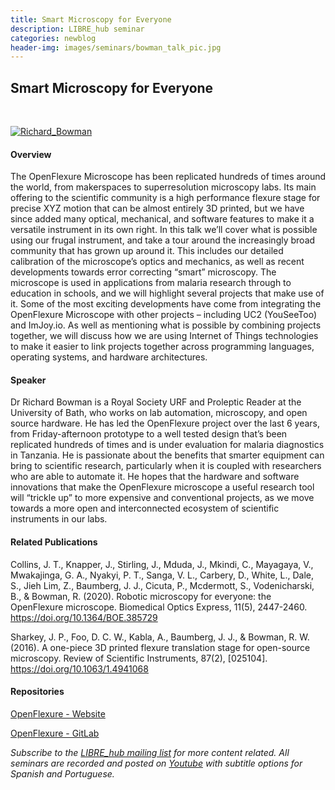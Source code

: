 ```yaml
---
title: Smart Microscopy for Everyone
description: LIBRE_hub seminar
categories: newblog
header-img: images/seminars/bowman_talk_pic.jpg
---
```


## Smart Microscopy for Everyone

<br>

[![Richard_Bowman](http://img.youtube.com/vi/w8SHepYeZ44/0.jpg)](https://youtu.be/w8SHepYeZ44) 

#### Overview
The OpenFlexure Microscope has been replicated hundreds of times around the world, from makerspaces to superresolution microscopy labs. Its main offering to the scientific community is a high performance flexure stage for precise XYZ motion that can be almost entirely 3D printed, but we have since added many optical, mechanical, and software features to make it a versatile instrument in its own right. In this talk we’ll cover what is possible using our frugal instrument, and take a tour around the increasingly broad community that has grown up around it. This includes our detailed calibration of the microscope’s optics and mechanics, as well as recent developments towards error correcting “smart” microscopy. The microscope is used in applications from malaria research through to education in schools, and we will highlight several projects that make use of it. Some of the most exciting developments have come from integrating the OpenFlexure Microscope with other projects – including UC2 (YouSeeToo) and ImJoy.io. As well as mentioning what is possible by combining projects together, we will discuss how we are using Internet of Things technologies to make it easier to link projects together across programming languages, operating systems, and hardware architectures.

#### Speaker
Dr Richard Bowman is a Royal Society URF and Proleptic Reader at the University of Bath, who works on lab automation, microscopy, and open source hardware. He has led the OpenFlexure project over the last 6 years, from Friday-afternoon prototype to a well tested design that’s been replicated hundreds of times and is under evaluation for malaria diagnostics in Tanzania. He is passionate about the benefits that smarter equipment can bring to scientific research, particularly when it is coupled with researchers who are able to automate it. He hopes that the hardware and software innovations that make the OpenFlexure microscope a useful research tool will “trickle up” to more expensive and conventional projects, as we move towards a more open and interconnected ecosystem of scientific instruments in our labs.

#### Related Publications

Collins, J. T., Knapper, J., Stirling, J., Mduda, J., Mkindi, C., Mayagaya, V., Mwakajinga, G. A., Nyakyi, P. T., Sanga, V. L., Carbery, D., White, L., Dale, S., Jieh Lim, Z., Baumberg, J. J., Cicuta, P., Mcdermott, S., Vodenicharski, B., & Bowman, R. (2020). Robotic microscopy for everyone: the OpenFlexure microscope. Biomedical Optics Express, 11(5), 2447-2460. https://doi.org/10.1364/BOE.385729

Sharkey, J. P., Foo, D. C. W., Kabla, A., Baumberg, J. J., & Bowman, R. W. (2016). A one-piece 3D printed flexure translation stage for open-source microscopy. Review of Scientific Instruments, 87(2), [025104]. https://doi.org/10.1063/1.4941068

#### Repositories
[OpenFlexure - Website](https://openflexure.org/)

[OpenFlexure - GitLab](https://gitlab.com/openflexure)
<br>

*Subscribe to the [LIBRE_hub mailing list](https://mailchi.mp/2efa11be3d6b/libre_hub) for more content related. All seminars are recorded and posted on [Youtube](https://www.youtube.com/channel/UCKaffupDA8KKrDE0rd668Xw) with subtitle options for Spanish and Portuguese.*
